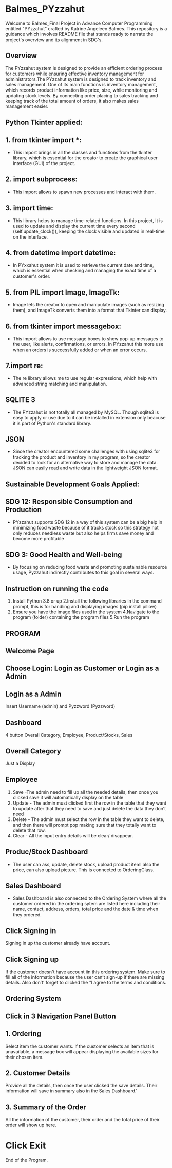 # Balmes_PYzzahut
Welcome to Balmes_Final Project in Advance Computer Programming entitled "PYzzahut" crafted by Katrine Angeleen Balmes. This repository is a guidance which involves README file that stands ready to narrate the project's overview and its alignment in  SDG's. 
## Overview 
The PYzzahut system is designed to provide an efficient ordering process for customers while ensuring effective inventory management for administrators.The PYzzahut system is designed to track inventory and sales management. One of its main functions is inventory management, which records product information like price, size, while monitoring and updating stock levels. By connecting order placing to sales tracking and keeping track of the total amount of orders, it also makes sales management easier. 
## Python Tkinter applied:
## 1. from tkinter import *:
- This import brings in all the classes and functions from the tkinter library, which is essential for the creator to create the graphical user interface (GUI) of the project. 
## 2. import subprocess:
- This import allows  to spawn new processes and interact with them.
## 3. import time:
- This library helps to manage time-related functions. In this project, It is used  to update and display the current time every second (self.update_clock()), keeping the clock visible and updated in real-time on the interface.
## 4. from datetime import datetime:
- In PYxxahut system it is used  to retrieve the current date and time, which is essential when checking and managing the exact time of a customer's order.
## 5. from PIL import Image, ImageTk:
-  Image lets the creator to open and manipulate images (such as resizing them), and ImageTk converts them into a format that Tkinter can display.
## 6. from tkinter import messagebox:
- This import allows  to use message boxes to show pop-up messages to the user, like alerts, confirmations, or errors. In PYzzahut this more use when an orders is successfully added or when an error occurs.
## 7.import re: 
- The re library allows me to use regular expressions, which help with advanced string matching and manipulation.
## SQLITE 3
- The PYzzahut is not totally all managed by MySQL. Though sqlite3 is easy to apply or use due to it can be installed in extension only beacuse it is part of Python's standard library.
## JSON
- Since the creator  encountered some challenges with using sqlite3 for tracking the product and inventory in my program, so the creator decided to look for an alternative way to store and manage the data. JSON can easily read and write data in the lightweight JSON format.
## Sustainable Development Goals Applied:
## SDG 12: Responsible Consumption and Production
-  PYzzahut supports SDG 12 in a way of this system can be a big help in minimizing food waste because of it tracks stock so this strategy not only reduces needless waste but also helps firms save money and become more profitable
## SDG 3: Good Health and Well-being
- By focusing on reducing food waste and promoting sustainable resource usage, Pyzzahut indirectly contributes to this goal in several ways.
## Instruction on running the code
1. Install Python 3.8 or up
2.Install the following libraries in the command prompt, this is for handling and displaying images (pip install pillow)
3. Ensure you have the image files used in the system
4.Navigate to the program (folder) containing  the program files
5.Run the program
## PROGRAM
##  Welcome Page
##  Choose Login: Login as Customer or Login as a Admin
##  Login as a Admin
Insert Username (admin) and Pyzzword (Pyzzword)
## Dashboard
4 button Overall Category, Employee, Product/Stocks, Sales
## Overall Category
Just a Display
## Employee
1. Save -The admin need to fill up all the needed details, then once you clicked save it will automatically display on the table
2. Update - The admin must clicked first the row in the table that they want to update after that they need to save and just delete the data they don’t need
3. Delete -  The admin must select the row in the table they want to delete, and then there will prompt pop making sure that they totally want to delete that row.
4. Clear - All the input entry details will be clear/ disappear.
 ## Produc/Stock Dashboard
- The user can ass, update, delete stock, upload product iteml also the price, can also upload picture. This is connected to OrderingClass.
## Sales Dashboard
- Sales Dashboard is also connected to the Ordering System where all the customer ordered in the ordering sytem are listed here including their name, contact, address, orders, total price and the date & time when they ordered.
## Click Signing in
Signing in up the customer already have account.
## Click Signing up
If the customer doesn't have account iin this ordering system. Make sure to fill all of the information because the user can’t sign-up if there are missing details. Also don’t’ forget to clicked the “I agree to the terms and conditions.
## Ordering System
## Click in 3 Navigation Panel Button
## 1. Ordering
Select item the customer wants. If the customer selects an item that is unavailable, a message box will appear displaying the available sizes for their chosen item.
## 2. Customer Details 
Provide all the details, then once the user clicked the save details. Their information will save in summary also in the Sales Dashboard.'
## 3. Summary of the Order
All the information of the customer, their order and the total price of their order will show up here.
# Click Exit
End of the Program.
